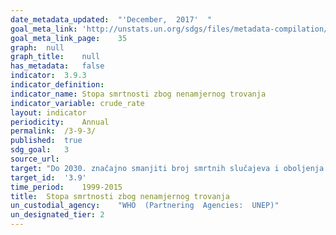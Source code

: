 ```yaml
---	
date_metadata_updated:	"'December,  2017'  "
goal_meta_link:	'http://unstats.un.org/sdgs/files/metadata-compilation/Metadata-Goal-3.pdf'
goal_meta_link_page:	35
graph:	null
graph_title:	null
has_metadata:	false
indicator:	3.9.3
indicator_definition:	
indicator_name:	Stopa smrtnosti zbog nenamjernog trovanja
indicator_variable:	crude_rate
layout:	indicator
periodicity:	Annual
permalink:	/3-9-3/
published:	true
sdg_goal:	3
source_url:	
target:	"Do 2030. značajno smanjiti broj smrtnih slučajeva i oboljenja uzrokovanih štetnim tvarima u zraku, zagađenoj vodi i tlu"
target_id:	'3.9'
time_period:	1999-2015
title:	Stopa smrtnosti zbog nenamjernog trovanja
un_custodial_agency:	"WHO  (Partnering  Agencies:  UNEP)"
un_designated_tier:	2
---	
```

